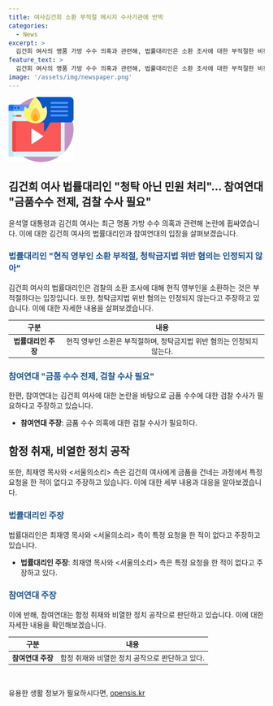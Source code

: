 ```yaml
---
title: 여사김건희 소환 부적절 메시지 수사기관에 반박
categories:
  - News
excerpt: >
  김건희 여사의 명품 가방 수수 의혹과 관련해, 법률대리인은 소환 조사에 대한 부적절한 비판에 반박하며, 현직 영부인 소환은 부적절하다는 입장을 피력했다. 또한, 해당 사건에서의 금품 수수가 직무관련성이 없는 일반적인 민원 처리로 보아야 한다는 주장과 함께, 금품 수수에 대한 전제를 확인해야 한다는 의견을 제시했다. 이에 대법원의 함정 취재에 관한 판례와 참여연대의 반발 내용도 포함하고 있다.
feature_text: >
  김건희 여사의 명품 가방 수수 의혹과 관련해, 법률대리인은 소환 조사에 대한 부적절한 비판에 반박하며, 현직 영부인 소환은 부적절하다는 입장을 피력했다. 또한, 해당 사건에서의 금품 수수가 직무관련성이 없는 일반적인 민원 처리로 보아야 한다는 주장과 함께, 금품 수수에 대한 전제를 확인해야 한다는 의견을 제시했다. 이에 대법원의 함정 취재에 관한 판례와 참여연대의 반발 내용도 포함하고 있다.
image: '/assets/img/newspaper.png'
---
```


<p><img src="/assets/img/news.png" alt="rentncar 속보" /></p>

<h2 data-ke-size="size26">김건희 여사 법률대리인 "청탁 아닌 민원 처리"... 참여연대 "금품수수 전제, 검찰 수사 필요"</h2>

<p data-ke-size="size16">윤석열 대통령과 김건희 여사는 최근 명품 가방 수수 의혹과 관련해 논란에 휩싸였습니다. 이에 대한 김건희 여사의 법률대리인과 참여연대의 입장을 살펴보겠습니다.</p>

<h3><b><span style="color: #1a5490;">법률대리인 "현직 영부인 소환 부적절, 청탁금지법 위반 혐의는 인정되지 않아"</span></b></h3>

<p data-ke-size="size16">김건희 여사의 법률대리인은 검찰의 소환 조사에 대해 현직 영부인을 소환하는 것은 부적절하다는 입장입니다. 또한, 청탁금지법 위반 혐의는 인정되지 않는다고 주장하고 있습니다. 이에 대한 자세한 내용을 살펴보겠습니다.</p>

<table>
    <thead>
        <tr>
            <th style="text-align: center;">구분</th>
            <th style="text-align: center;">내용</th>
        </tr>
    </thead>
    <tbody>
        <tr>
            <td style="text-align: center;"><b>법률대리인 주장</b></td>
            <td style="text-align: center;">현직 영부인 소환은 부적절하며, 청탁금지법 위반 혐의는 인정되지 않는다.</td>
        </tr>
    </tbody>
</table>

<h3><b><span style="color: #1a5490;">참여연대 "금품 수수 전제, 검찰 수사 필요"</span></b></h3>

<p data-ke-size="size16">한편, 참여연대는 김건희 여사에 대한 논란을 바탕으로 금품 수수에 대한 검찰 수사가 필요하다고 주장하고 있습니다.</p>

<ul>
    <li><b>참여연대 주장</b>: 금품 수수 의혹에 대한 검찰 수사가 필요하다.</li>
</ul>

<h2 data-ke-size="size26">함정 취재, 비열한 정치 공작</h2>

<p data-ke-size="size16">또한, 최재영 목사와 <서울의소리> 측은 김건희 여사에게 금품을 건네는 과정에서 특정 요청을 한 적이 없다고 주장하고 있습니다. 이에 대한 세부 내용과 대응을 알아보겠습니다.</p>

<h3><b><span style="color: #1a5490;">법률대리인 주장</span></b></h3>

<p data-ke-size="size16">법률대리인은 최재영 목사와 <서울의소리> 측이 특정 요청을 한 적이 없다고 주장하고 있습니다.</p>

<ul>
    <li><b>법률대리인 주장</b>: 최재영 목사와 <서울의소리> 측은 특정 요청을 한 적이 없다고 주장하고 있다.</li>
</ul>

<h3><b><span style="color: #1a5490;">참여연대 주장</span></b></h3>

<p data-ke-size="size16">이에 반해, 참여연대는 함정 취재와 비열한 정치 공작으로 판단하고 있습니다. 이에 대한 자세한 내용을 확인해보겠습니다.</p>

<table>
    <thead>
        <tr>
            <th style="text-align: center;">구분</th>
            <th style="text-align: center;">내용</th>
        </tr>
    </thead>
    <tbody>
        <tr>
            <td style="text-align: center;"><b>참여연대 주장</b></td>
            <td style="text-align: center;">함정 취재와 비열한 정치 공작으로 판단하고 있다.</td>
        </tr>
    </tbody>
</table>

<p data-ke-size="size16">&nbsp;</p>
유용한 생활 정보가 필요하시다면, <a href="https://opensis.kr" rel="dofollow">opensis.kr</a>


